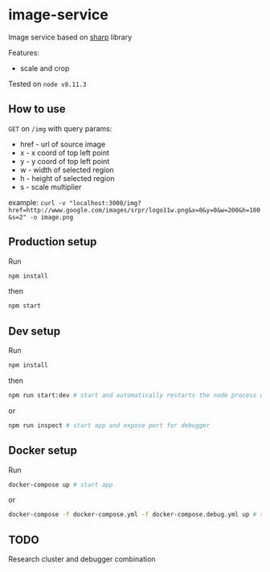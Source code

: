 # image-service

Image service based on [sharp](https://github.com/lovell/sharp) library

Features:

- scale and crop

Tested on `node v8.11.3`

## How to use

`GET` on `/img` with query params:

- href - url of source image
- x - x coord of top left point
- y - y coord of top left point
- w - width of selected region
- h - height of selected region
- s - scale multiplier

example: `curl -v "localhost:3000/img?href=http://www.google.com/images/srpr/logo11w.png&x=0&y=0&w=200&h=100&s=2" -o image.png`

## Production setup

Run

```sh
npm install
```

then

```sh
npm start
```

## Dev setup

Run

```sh
npm install
```

then

```sh
npm run start:dev # start and automatically restarts the node process when a file is modified
```

or

```sh
npm run inspect # start app and expose port for debugger
```

## Docker setup

Run

```sh
docker-compose up # start app
```

or

```sh
docker-compose -f docker-compose.yml -f docker-compose.debug.yml up # start app and expose port for debugger
```

## TODO

Research cluster and debugger combination
